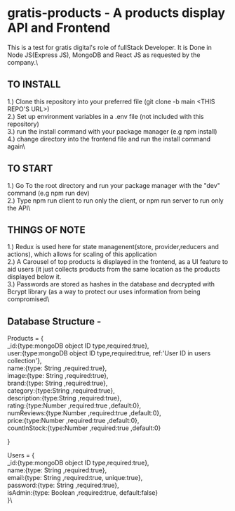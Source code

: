 # gratis-products - A products display API and Frontend

This is  a test for gratis digital's role of fullStack Developer. It is Done in Node JS(Express JS), MongoDB and React JS as requested by the company.\

## TO INSTALL 

 1.) Clone this repository into your preferred file (git clone -b main <THIS REPO'S URL>)\
 2.) Set up environment variables in a .env file (not included with this repository)\
 3.) run the install command with your package manager (e.g npm install)\
 4.) change directory into the frontend file and run the install command again\
 
 ## TO START 

 1.) Go To the root directory and run your package manager with the "dev" command (e.g npm run dev)\
 2.) Type npm run client to run only the client, or npm run server to run only the API\
 
  ## THINGS OF NOTE 

 1.) Redux is used here for state managenent(store, provider,reducers and actions), which allows for scaling of this application\
 2.) A Carousel of top products is displayed in the frontend, as a UI feature to aid users (it just collects products from the same location as the products displayed below it.\
 3.) Passwords are stored as hashes in the database and decrypted with Bcrypt library (as a way to protect our uses information from being compromised\
 
 
 ## Database Structure -
 
 Products = {\
        _id:{type:mongoDB object ID type,required:true},\
        user:{type:mongoDB object ID type,required:true, ref:'User ID in users collection'},\
        name:{type: String ,required:true},\
        image:{type: String ,required:true},\
        brand:{type: String ,required:true},\
        category:{type:String ,required:true},\
        description:{type:String ,required:true},\
        rating:{type:Number ,required:true ,default:0},\
        numReviews:{type:Number ,required:true ,default:0},\
        price:{type:Number ,required:true ,default:0},\
        countInStock:{type:Number ,required:true ,default:0}  
 
 }  
 
  Users = {\
        _id:{type:mongoDB object ID type,required:true},\
        name:{type: String ,required:true},\
        email:{type: String ,required:true, unique:true},\
        password:{type: String ,required:true},\
        isAdmin:{type: Boolean ,required:true, default:false}\
   }\
